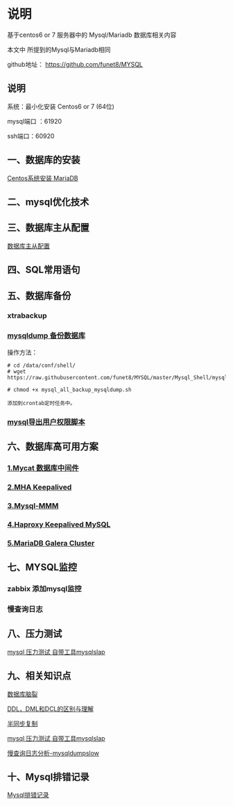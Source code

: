 # 说明

基于centos6 or 7 服务器中的 Mysql/Mariadb 数据库相关内容

本文中 所提到的Mysql与Mariadb相同

github地址： https://github.com/funet8/MYSQL

## 说明

系统：最小化安装 Centos6 or 7 (64位)

mysql端口 ：61920

ssh端口：60920


## 一、数据库的安装

[Centos系统安装 MariaDB](https://github.com/funet8/MYSQL/blob/master/Install_MariaDB.md)

## 二、mysql优化技术


## 三、数据库主从配置
[数据库主从配置](https://github.com/funet8/MYSQL/wiki/Mysql%25E6%2595%25B0%25E6%258D%25AE%25E5%25BA%2593%25E4%25B8%25BB%25E4%25BB%258E%25E9%2585%258D%25E7%25BD%25AE)


## 四、SQL常用语句


## 五、数据库备份

### xtrabackup
### [mysqldump 备份数据库](https://github.com/funet8/MYSQL/blob/master/Mysql_Shell/mysql_all_backup_mysqldump.sh)
操作方法：
```
# cd /data/conf/shell/
# wget https://raw.githubusercontent.com/funet8/MYSQL/master/Mysql_Shell/mysql_all_backup_mysqldump.sh

# chmod +x mysql_all_backup_mysqldump.sh

添加到crontab定时任务中。
```

### [mysql导出用户权限脚本](https://github.com/funet8/MYSQL/blob/master/Mysql_Shell/mysql_backup_user.sh)


## 六、数据库高可用方案
### [1.Mycat 数据库中间件](https://github.com/funet8/MYSQL/tree/master/High_Availability/MyCat)

### [2.MHA Keepalived](https://github.com/funet8/MYSQL/tree/master/High_Availability/MHA_Keepalived)

### [3.Mysql-MMM](https://github.com/funet8/MYSQL/tree/master/High_Availability/Mysql-MMM)

### [4.Haproxy Keepalived MySQL](https://github.com/funet8/MYSQL/tree/master/High_Availability/Haproxy_Keepalived_MySQL)

### [5.MariaDB Galera Cluster](https://github.com/funet8/MYSQL/tree/master/High_Availability/MariaDB_Galera_Cluster)


## 七、MYSQL监控
### zabbix 添加mysql监控
### 慢查询日志

## 八、压力测试
[mysql 压力测试 自带工具mysqlslap](https://github.com/funet8/MYSQL/wiki/mysql-%E5%8E%8B%E5%8A%9B%E6%B5%8B%E8%AF%95-%E8%87%AA%E5%B8%A6%E5%B7%A5%E5%85%B7mysqlslap)

## 九、相关知识点
[数据库脑裂](https://github.com/funet8/MYSQL/wiki/%E6%95%B0%E6%8D%AE%E5%BA%93%E8%84%91%E8%A3%82)

[DDL，DML和DCL的区别与理解](https://github.com/funet8/MYSQL/wiki/DDL%EF%BC%8CDML%E5%92%8CDCL%E7%9A%84%E5%8C%BA%E5%88%AB%E4%B8%8E%E7%90%86%E8%A7%A3)

[半同步复制](https://github.com/funet8/MYSQL/wiki/%E5%8D%8A%E5%90%8C%E6%AD%A5%E5%A4%8D%E5%88%B6)

[mysql 压力测试 自带工具mysqlslap](https://github.com/funet8/MYSQL/wiki/mysql-%E5%8E%8B%E5%8A%9B%E6%B5%8B%E8%AF%95-%E8%87%AA%E5%B8%A6%E5%B7%A5%E5%85%B7mysqlslap)

[慢查询日志分析-mysqldumpslow](https://github.com/funet8/MYSQL/blob/master/mysql_optimize/mysqldumpslow-help.md)

## 十、Mysql排错记录
[Mysql排错记录](https://github.com/funet8/MYSQL/blob/master/Bug_Record.md)












